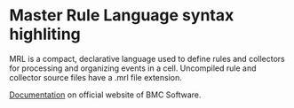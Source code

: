 # Master Rule Language syntax highliting

MRL is a compact, declarative language used to define rules and collectors for processing and organizing events in a cell. 
Uncompiled rule and collector source files have a .mrl file extension.

[Documentation](https://docs.bmc.com/docs/TSInfrastructure/110/master-rule-language-mrl-reference-719680648.html) on official website of BMC Software.

